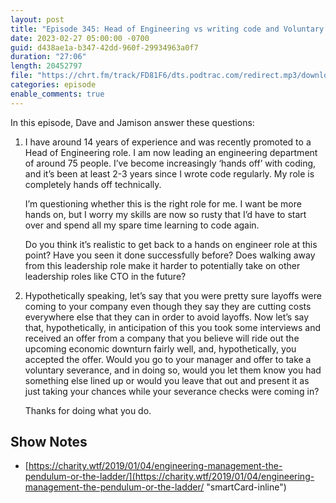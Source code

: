 ```yaml
---
layout: post
title: "Episode 345: Head of Engineering vs writing code and Voluntary Severance"
date: 2023-02-27 05:00:00 -0700
guid: d438ae1a-b347-42dd-960f-29934963a0f7
duration: "27:06"
length: 20452797
file: "https://chrt.fm/track/FD81F6/dts.podtrac.com/redirect.mp3/download.softskills.audio/sse-345.mp3"
categories: episode
enable_comments: true
---
```


In this episode, Dave and Jamison answer these questions:

1. I have around 14 years of experience and was recently promoted to a Head of Engineering role. I am now leading an engineering department of around 75 people. I’ve become increasingly ‘hands off’ with coding, and it’s been at least 2-3 years since I wrote code regularly. My role is completely hands off technically.
   
   I’m questioning whether this is the right role for me. I want be more hands on, but I worry my skills are now so rusty that I’d have to start over and spend all my spare time learning to code again.
   
   Do you think it’s realistic to get back to a hands on engineer role at this point? Have you seen it done successfully before? Does walking away from this leadership role make it harder to potentially take on other leadership roles like CTO in the future?

2. Hypothetically speaking, let’s say that you were pretty sure layoffs were coming to your company even though they say they are cutting costs everywhere else that they can in order to avoid layoffs. Now let’s say that, hypothetically, in anticipation of this you took some interviews and received an offer from a company that you believe will ride out the upcoming economic downturn fairly well, and, hypothetically, you accepted the offer. Would you go to your manager and offer to take a voluntary severance, and in doing so, would you let them know you had something else lined up or would you leave that out and present it as just taking your chances while your severance checks were coming in?
   
   Thanks for doing what you do.

## Show Notes
- [https://charity.wtf/2019/01/04/engineering-management-the-pendulum-or-the-ladder/](https://charity.wtf/2019/01/04/engineering-management-the-pendulum-or-the-ladder/ "smartCard-inline")

